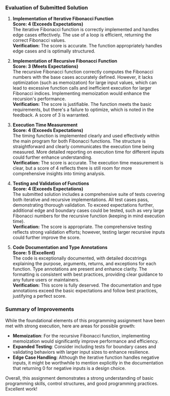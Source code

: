 ### Evaluation of Submitted Solution

1. **Implementation of Iterative Fibonacci Function**  
   **Score: 4 (Exceeds Expectations)**  
   The iterative Fibonacci function is correctly implemented and handles edge cases effectively. The use of a loop is efficient, returning the correct Fibonacci values.  
   **Verification:** The score is accurate. The function appropriately handles edge cases and is optimally structured.

2. **Implementation of Recursive Fibonacci Function**  
   **Score: 3 (Meets Expectations)**  
   The recursive Fibonacci function correctly computes the Fibonacci numbers with the base cases accurately defined. However, it lacks optimization (such as memoization) for large input values, which can lead to excessive function calls and inefficient execution for larger Fibonacci indices. Implementing memoization would enhance the recursion's performance.  
   **Verification:** The score is justifiable. The function meets the basic requirements, but there's a failure to optimize, which is noted in the feedback. A score of 3 is warranted.

3. **Execution Time Measurement**  
   **Score: 4 (Exceeds Expectations)**  
   The timing function is implemented clearly and used effectively within the main program for both Fibonacci functions. The structure is straightforward and clearly communicates the execution time being measured. More detailed reporting on execution time for different inputs could further enhance understanding.  
   **Verification:** The score is accurate. The execution time measurement is clear, but a score of 4 reflects there is still room for more comprehensive insights into timing analysis.

4. **Testing and Validation of Functions**  
   **Score: 4 (Exceeds Expectations)**  
   The submitted solution includes a comprehensive suite of tests covering both iterative and recursive implementations. All test cases pass, demonstrating thorough validation. To exceed expectations further, additional edge and boundary cases could be tested, such as very large Fibonacci numbers for the recursive function (keeping in mind execution time).  
   **Verification:** The score is appropriate. The comprehensive testing reflects strong validation efforts; however, testing larger recursive inputs could further improve the score.

5. **Code Documentation and Type Annotations**  
   **Score: 5 (Excellent)**  
   The code is exceptionally documented, with detailed docstrings explaining the purpose, arguments, returns, and exceptions for each function. Type annotations are present and enhance clarity. The formatting is consistent with best practices, providing clear guidance to any future users or maintainers.  
   **Verification:** This score is fully deserved. The documentation and type annotations exceed the basic expectations and follow best practices, justifying a perfect score.

### Summary of Improvements
While the foundational elements of this programming assignment have been met with strong execution, here are areas for possible growth:
- **Memoization**: For the recursive Fibonacci function, implementing memoization would significantly improve performance and efficiency. 
- **Expanded Testing**: Consider including tests for boundary cases and validating behaviors with larger input sizes to enhance resilience.
- **Edge Case Handling**: Although the iterative function handles negative inputs, it might be worthwhile to mention explicitly in the documentation that returning 0 for negative inputs is a design choice.

Overall, this assignment demonstrates a strong understanding of basic programming skills, control structures, and good programming practices. Excellent work!